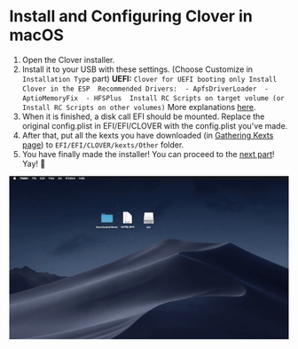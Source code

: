 # Install and Configuring Clover in macOS

1. Open the Clover installer.
2. Install it to your USB with these settings. \(Choose Customize in `Installation Type` part\) **UEFI:** `Clover for UEFI booting only Install Clover in the ESP  Recommended Drivers:  - ApfsDriverLoader  - AptioMemoryFix  - HFSPlus  Install RC Scripts on target volume (or Install RC Scripts on other volumes)` More explanations [here](https://hackintosh.gitbook.io/-r-hackintosh-vanilla-desktop-guide/clover-setup).
3. When it is finished, a disk call EFI should be mounted. Replace the original config.plist in EFI/EFI/CLOVER with the config.plist you've made.
4. After that, put all the kexts you have downloaded \(in [Gathering Kexts page](../../prerequisites/get-started/gathering-kexts.md)\) to `EFI/EFI/CLOVER/kexts/Other` folder.
5. You have finally made the installer! You can proceed to the [next part](../../actual-installation/actual-installation-part-1.md)! Yay! 🥳 

![Steps 3 - 4 \(Copy files to Clover\)](../../.gitbook/assets/ezgif-4-7eed77270d16.gif)

